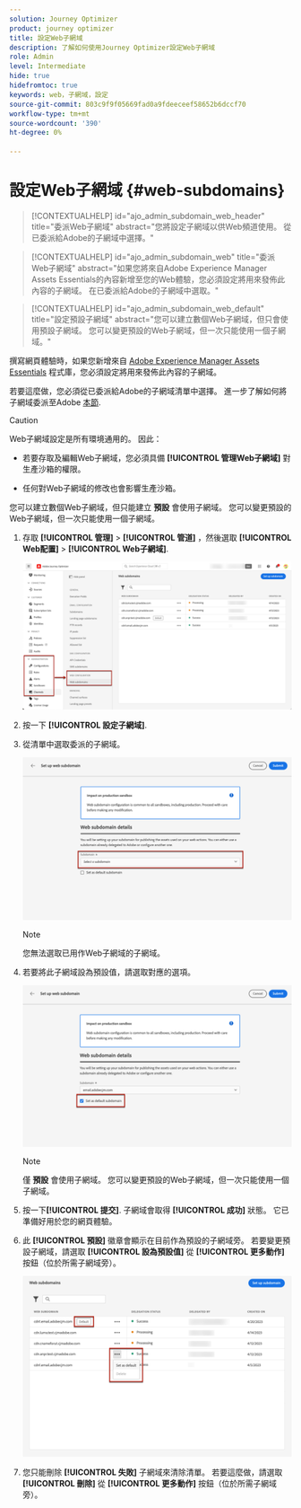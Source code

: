 ```yaml
---
solution: Journey Optimizer
product: journey optimizer
title: 設定Web子網域
description: 了解如何使用Journey Optimizer設定Web子網域
role: Admin
level: Intermediate
hide: true
hidefromtoc: true
keywords: web，子網域，設定
source-git-commit: 803c9f9f05669fad0a9fdeeceef58652b6dccf70
workflow-type: tm+mt
source-wordcount: '390'
ht-degree: 0%

---
```


# 設定Web子網域 {#web-subdomains}

>[!CONTEXTUALHELP]
>id="ajo_admin_subdomain_web_header"
>title="委派Web子網域"
>abstract="您將設定子網域以供Web頻道使用。 從已委派給Adobe的子網域中選擇。"

>[!CONTEXTUALHELP]
>id="ajo_admin_subdomain_web"
>title="委派Web子網域"
>abstract="如果您將來自Adobe Experience Manager Assets Essentials的內容新增至您的Web體驗，您必須設定將用來發佈此內容的子網域。 在已委派給Adobe的子網域中選取。"

>[!CONTEXTUALHELP]
>id="ajo_admin_subdomain_web_default"
>title="設定預設子網域"
>abstract="您可以建立數個Web子網域，但只會使用預設子網域。 您可以變更預設的Web子網域，但一次只能使用一個子網域。"

撰寫網頁體驗時，如果您新增來自 [Adobe Experience Manager Assets Essentials](../email/assets-essentials.md) 程式庫，您必須設定將用來發佈此內容的子網域。

若要這麼做，您必須從已委派給Adobe的子網域清單中選擇。 進一步了解如何將子網域委派至Adobe [本節](../configuration/delegate-subdomain.md).

>[!CAUTION]
>
>Web子網域設定是所有環境通用的。 因此：
>
>* 若要存取及編輯Web子網域，您必須具備 **[!UICONTROL 管理Web子網域]** 對生產沙箱的權限。
>
> * 任何對Web子網域的修改也會影響生產沙箱。


您可以建立數個Web子網域，但只能建立 **預設** 會使用子網域。 您可以變更預設的Web子網域，但一次只能使用一個子網域。

1. 存取 **[!UICONTROL 管理]** > **[!UICONTROL 管道]** ，然後選取 **[!UICONTROL Web配置]** > **[!UICONTROL Web子網域]**.

   ![](assets/web-access-subdomains.png)

1. 按一下 **[!UICONTROL 設定子網域]**.

1. 從清單中選取委派的子網域。

   ![](assets/web-subdomain-details.png)

   >[!NOTE]
   >
   >您無法選取已用作Web子網域的子網域。

1. 若要將此子網域設為預設值，請選取對應的選項。

   ![](assets/web-subdomain-details-default.png)

   >[!NOTE]
   >
   >僅 **預設** 會使用子網域。 您可以變更預設的Web子網域，但一次只能使用一個子網域。

1. 按一下&#x200B;**[!UICONTROL 提交]**. 子網域會取得 **[!UICONTROL 成功]** 狀態。 它已準備好用於您的網頁體驗。

1. 此 **[!UICONTROL 預設]** 徽章會顯示在目前作為預設的子網域旁。 若要變更預設子網域，請選取 **[!UICONTROL 設為預設值]** 從 **[!UICONTROL 更多動作]** 按鈕（位於所需子網域旁）。

   ![](assets/web-subdomain-default.png)

   <!--Only a subdomain with the **[!UICONTROL Success]** status can be set as default.-->

1. 您只能刪除 **[!UICONTROL 失敗]** 子網域來清除清單。 若要這麼做，請選取 **[!UICONTROL 刪除]** 從 **[!UICONTROL 更多動作]** 按鈕（位於所需子網域旁）。

<!--You cannot delete a subdomain with the **[!UICONTROL Processing]** status.-->

